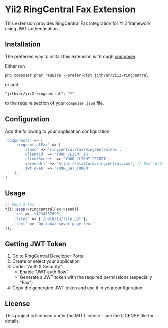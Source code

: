 # Yii2 RingCentral Fax Extension

This extension provides RingCentral Fax integration for Yii2 framework using JWT authentication.

## Installation

The preferred way to install this extension is through [composer](http://getcomposer.org/download/).

Either run

```
php composer.phar require --prefer-dist jithvar/yii2-ringcentral
```

or add

```
"jithvar/yii2-ringcentral": "*"
```

to the require section of your `composer.json` file.

## Configuration

Add the following to your application configuration:

```php
'components' => [
    'ringcentralFax' => [
        'class' => 'ringcentral\fax\RingCentralFax',
        'clientId' => 'YOUR_CLIENT_ID',
        'clientSecret' => 'YOUR_CLIENT_SECRET',
        'serverUrl' => 'https://platform.ringcentral.com', // Use 'https://platform.devtest.ringcentral.com' for sandbox
        'jwtToken' => 'YOUR_JWT_TOKEN'
    ],
]
```

## Usage

```php
// Send a fax
Yii::$app->ringcentralFax->send([
    'to' => '+1234567890',
    'files' => ['/path/to/file.pdf'],
    'text' => 'Optional cover page text'
]);
```

## Getting JWT Token

1. Go to RingCentral Developer Portal
2. Create or select your application
3. Under "Auth & Security":
   - Enable "JWT auth flow"
   - Generate a JWT token with the required permissions (especially "Fax")
4. Copy the generated JWT token and use it in your configuration

## License

This project is licensed under the MIT License - see the LICENSE file for details.
